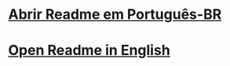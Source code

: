 # [Abrir Readme em Português-BR](readmes\Readme-PT.md "Open")

# [Open Readme in English](readmes\Readme-EN.md "Open")
